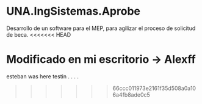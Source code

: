 # UNA.IngSistemas.Aprobe
Desarrollo de un software para el MEP, para agilizar el proceso de solicitud de beca.
<<<<<<< HEAD

Modificado en mi escritorio -> Alexff
=======
esteban was here
testin . . . .
>>>>>>> 66ccc011973e2161f35d508a0a106a4fb8ade0c5
